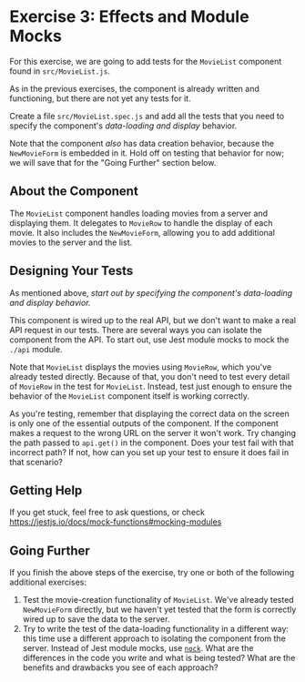 # Exercise 3: Effects and Module Mocks

For this exercise, we are going to add tests for the `MovieList` component found in `src/MovieList.js`.

As in the previous exercises, the component is already written and functioning, but there are not yet any tests for it.

Create a file `src/MovieList.spec.js` and add all the tests that you need to specify the component's *data-loading and display* behavior.

Note that the component *also* has data creation behavior, because the `NewMovieForm` is embedded in it. Hold off on testing that behavior for now; we will save that for the "Going Further" section below.

## About the Component

The `MovieList` component handles loading movies from a server and displaying them. It delegates to `MovieRow` to handle the display of each movie. It also includes the `NewMovieForm`, allowing you to add additional movies to the server and the list.

## Designing Your Tests

As mentioned above, *start out by specifying the component's data-loading and display behavior.*

This component is wired up to the real API, but we don't want to make a real API request in our tests. There are several ways you can isolate the component from the API. To start out, use Jest module mocks to mock the `./api` module.

Note that `MovieList` displays the movies using `MovieRow`, which you've already tested directly. Because of that, you don't need to test every detail of `MovieRow` in the test for `MovieList`. Instead, test just enough to ensure the behavior of the `MovieList` component itself is working correctly.

As you're testing, remember that displaying the correct data on the screen is only one of the essential outputs of the component. If the component makes a request to the wrong URL on the server it won't work. Try changing the path passed to `api.get()` in the component. Does your test fail with that incorrect path? If not, how can you set up your test to ensure it does fail in that scenario?

## Getting Help

If you get stuck, feel free to ask questions, or check <https://jestjs.io/docs/mock-functions#mocking-modules>

## Going Further

If you finish the above steps of the exercise, try one or both of the following additional exercises:

1. Test the movie-creation functionality of `MovieList`. We've already tested `NewMovieForm` directly, but we haven't yet tested that the form is correctly wired up to save the data to the server.
2. Try to write the test of the data-loading functionality in a different way: this time use a different approach to isolating the component from the server. Instead of Jest module mocks, use [`nock`](https://github.com/nock/nock#nock). What are the differences in the code you write and what is being tested? What are the benefits and drawbacks you see of each approach?
